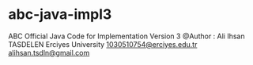 # abc-java-impl3

ABC Official Java Code for Implementation Version 3
@Author : Ali Ihsan TASDELEN
Erciyes University
1030510754@erciyes.edu.tr
alihsan.tsdln@gmail.com
